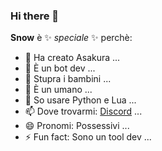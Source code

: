 ### Hi there 👋

**Snow**  è ✨ _speciale_ ✨ perchè: 

- 🔭 Ha creato Asakura ...
- 🌱 È un bot dev ...
- 👯 Stupra i bambini ...
- 🤔 È un umano ...
- 💬 So usare Python e Lua ...
- 📫 Dove trovarmi: [Discord](https://discord.gg/rZG8QFEmCP) ...
- 😄 Pronomi: Possessivi ...
- ⚡ Fun fact: Sono un tool dev  ...

